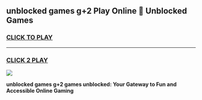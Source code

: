 
## unblocked games g+2 Play Online 👋 Unblocked Games
<h3>
<a href="https://premium.freeplayer.one?title=unblocked_games_g+2&ref=19F">CLICK TO PLAY</a></h3>
<hr>

<h3>
<a href="https://premium.freeplayer.one?title=unblocked_games_g+2&ref=19F">CLICK 2 PLAY</a>
  
</h3>

<a href="https://premium.freeplayer.one?title=unblocked_games_g+2&ref=19F"><img src="https://clearcache.store/games.png"></a>


**unblocked games g+2 games unblocked: Your Gateway to Fun and Accessible Online Gaming**
